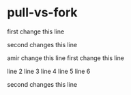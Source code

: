 # pull-vs-fork

first change this line

second changes this line

amir change this line
first change this line

line 2
line 3
line 4
line 5
line 6

second changes this line